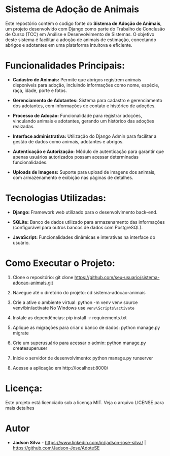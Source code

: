 # Sistema de Adoção de Animais

Este repostório contém o codigo fonte do **Sistema de Adoção de Animais**, um projeto desenvolvido com Django como parte do Trabalho de Conclusão de Curso (TCC) em Análise e Desenvolvimento de Sistemas. O objetivo deste sistema é facilitar a adoção de animais de estimação, conectando abrigos e adotantes em uma plataforma intuitova e eficiente.

# Funcionalidades Principais:

- **Cadastro de Animais:** Permite que abrigos registrem animais disponíveis para adoção, incluindo informações como nome, espécie, raça, idade, porte e fotos.

- **Gerenciamento de Adotantes:** Sistema para cadastro e gerenciamento dos adotantes, com informações de contato e histórico de adoções.

- **Processo de Adoção:** Funcionalidade para registrar adoções, vinculando animais e adotantes, gerando um histórico das adoções reaizadas.

- **Interface administrativa:** Utilização do Django Admin para facilitar a gestão de dados como animais, adotantes e abrigos.

- **Autenticação e Autorização:** Módulo de autenticação para garantir que apenas usuários autorizados possam acessar determinadas funcionalidades.

- **Uploads de Imagens:** Suporte para upload de imagens dos animais, com armazenamento e exibição nas páginas de detalhes.

# Tecnologias Utilizadas:

- **Django:** Framework web utilizado para o desenvolvimento back-end.

- **SQLite:** Banco de dados utilizado para armazenamento das informações (configurável para outros bancos de dados com PostgreSQL).

- **JavaScript:** Funcionalidades dinâmicas e interativas na interface do usuário.

# Como Executar o Projeto:

1. Clone o repositório:
   git clone https://github.com/seu-usuario/sistema-adocao-animais.git

2. Navegue até o diretório do projeto:
   cd sistema-adocao-animais

3. Crie a ative o ambiente virtual:
   python -m venv venv
   source venv/bin/activate
   No Windows use `venv\Scripts\activate`

4. Instale as dependências:
   pip install -r requirements.txt

5. Aplique as migrações para criar o banco de dados:
   python manage.py migrate

6. Crie um superusuário para acessar o admin:
   python manage.py createsuperuser

7. Inicie o servidor de desenvolvimento:
   python manage.py runserver

8. Acesse a aplicação em http://localhost:8000/

# Licença:

Este projeto está licenciado sob a licença MIT. Veja o arquivo LICENSE para mais detalhes

# Autor

- **Jadson Silva** - https://www.linkedin.com/in/jadson-jose-silva/ | https://github.com/Jadson-Jose/AdoteSE
